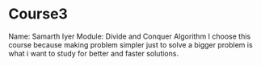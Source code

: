 # Course3
Name: Samarth Iyer
Module: Divide and Conquer Algorithm
I choose this course because making problem simpler just to solve a bigger problem is what i want to study for better and faster solutions.
